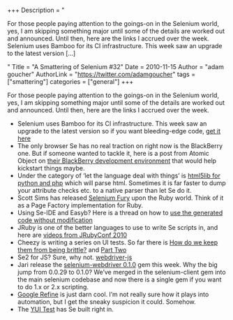 +++
Description = "<p>For those people paying attention to the goings-on in the Selenium world, yes, I am skipping something major until some of the details are worked out and announced. Until then, here are the links I accrued over the week. Selenium uses Bamboo for its CI infrastructure. This week saw an upgrade to the latest version […]</p>"
Title = "A Smattering of Selenium #32"
Date = 2010-11-15
Author = "adam goucher"
AuthorLink = "https://twitter.com/adamgoucher"
tags = ["smattering"]
categories = ["general"]
+++
<p>For those people paying attention to the goings-on in the Selenium world, yes, I am skipping something major until some of the details are worked out and announced. Until then, here are the links I accrued over the week.</p>
<ul>
<li>Selenium uses Bamboo for its CI infrastructure. This week saw an upgrade to the latest version so if you want bleeding-edge code, <a href="http://xserve.openqa.org:8085">get it here</a></li>
<li>The only browser Se has no real traction on right now is the BlackBerry one. But if someone wanted to tackle it, here is a post from Atomic Object on <a href="http://spin.atomicobject.com/2010/11/04/our-blackberry-development-environment">their BlackBerry development environment</a> that would help kickstart things maybe.</li>
<li>Under the category of &#8216;let the language deal with things&#8217; is <a href="http://code.google.com/p/html5lib/">html5lib for python and php</a> which will parse html. Sometimes it is far faster to dump your attribute checks etc. to a native parser than let Se do it.</li>
<li>Scott Sims has released <a href="http://scottcsims.com/wordpress/?p=251">Selenium Fury</a> upon the Ruby world. Think of it as a Page Factory implementation for Ruby.</li>
<li>Using Se-IDE and Easyb? Here is a thread on how to <a href="http://groups.google.com/group/easyb-users/browse_thread/thread/0079b48526514a72/3a12e1d253d4b512?show_docid=3a12e1d253d4b512">use the generated code without modification</a></li>
<li>JRuby is one of the better languages to use to write Se scripts in, and here are <a href="http://www.engineyard.com/videos/JRubyConf%202010">videos from JRubyConf 2010</a></li>
<li>Cheezy is writing a series on UI tests. So far there is <a href="http://www.cheezyworld.com/2010/11/09/ui-tests-not-brittle/">How do we keep them from being brittle?</a> and <a href="http://www.cheezyworld.com/2010/11/13/ui-tests-part-two/">Part Two</a></li>
<li>Se2 for JS? Sure, why not. <a href="https://github.com/dmachi/webdriver-js">webdriver-js</a></li>
<li>Jari release the <a href="http://rubygems.org/gems/selenium-webdriver">selenium-webdriver 0.1.0</a> gem this week. Why the big jump from 0.0.29 to 0.1.0? We&#8217;ve merged in the selenium-client gem into the main selenium codebase and now there is a single gem if you want to do 1.x or 2.x scripting.</li>
<li><a href="http://mashable.com/2010/11/10/google-refine/">Google Refine</a> is just darn cool. I&#8217;m not really sure how it plays into automation, but I get the sneaky suspicion it could. Somehow.</li>
<li>The <a href="http://www.yuiblog.com/blog/2010/11/09/introducing-the-new-yui-test/">YUI Test</a> has Se built right in.</li>
</ul>

